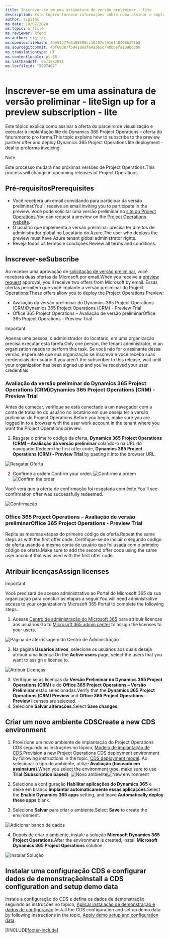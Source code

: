 ```yaml
---
title: Inscrever-se em uma assinatura de versão preliminar - lite
description: Este tópico fornece informações sobre como assinar e implantar a implantação simplificada do Project Operations - transação para faturamento pro forma.
author: sigitac
ms.date: 10/07/2020
ms.topic: article
ms.reviewer: kfend
ms.author: sigitac
ms.openlocfilehash: 4de51277e5a08690cc16497e3916f40498b39fb8
ms.sourcegitcommit: 40f68387f594180af64a5e5c748b6efa188bd300
ms.translationtype: HT
ms.contentlocale: pt-BR
ms.lasthandoff: 05/10/2021
ms.locfileid: "5997407"
---
```

# <a name="sign-up-for-a-preview-subscription---lite"></a><span data-ttu-id="1d3e8-103">Inscrever-se em uma assinatura de versão preliminar - lite</span><span class="sxs-lookup"><span data-stu-id="1d3e8-103">Sign up for a preview subscription - lite</span></span> 

<span data-ttu-id="1d3e8-104">Este tópico explica como assinar a oferta do parceiro de visualização e executar a implantação lite do Dynamics 365 Project Operations – oferta do faturamento pro forma.</span><span class="sxs-lookup"><span data-stu-id="1d3e8-104">This topic explains how to subscribe to the preview partner offer and deploy Dynamics 365 Project Operations lite deployment - deal to proforma invoicing.</span></span>

> [!NOTE]
> <span data-ttu-id="1d3e8-105">Este processo mudará nas próximas versões de Project Operations.</span><span class="sxs-lookup"><span data-stu-id="1d3e8-105">This process will change in upcoming releases of Project Operations.</span></span>

## <a name="prerequisites"></a><span data-ttu-id="1d3e8-106">Pré-requisitos</span><span class="sxs-lookup"><span data-stu-id="1d3e8-106">Prerequisites</span></span>

- <span data-ttu-id="1d3e8-107">Você receberá um email convidando para participar da versão preliminar.</span><span class="sxs-lookup"><span data-stu-id="1d3e8-107">You'll receive an email inviting you to participate in the preview.</span></span> <span data-ttu-id="1d3e8-108">Você pode solicitar uma versão preliminar no [site do Project Operations](https://dynamics.microsoft.com/en-us/project-operations/overview/).</span><span class="sxs-lookup"><span data-stu-id="1d3e8-108">You can request a preview on the [Project Operations website](https://dynamics.microsoft.com/en-us/project-operations/overview/).</span></span>
- <span data-ttu-id="1d3e8-109">O usuário que implementa a versão preliminar precisa ter direitos de administrador global no Locatário do Azure.</span><span class="sxs-lookup"><span data-stu-id="1d3e8-109">The user who deploys the preview must have Azure tenant global administrator rights.</span></span>
- <span data-ttu-id="1d3e8-110">Reveja todos os termos e condições.</span><span class="sxs-lookup"><span data-stu-id="1d3e8-110">Review all terms and conditions.</span></span>

## <a name="subscribe"></a><span data-ttu-id="1d3e8-111">Inscrever-se</span><span class="sxs-lookup"><span data-stu-id="1d3e8-111">Subscribe</span></span>

<span data-ttu-id="1d3e8-112">Ao receber uma aprovação de [solicitação de versão preliminar](https://forms.office.com/FormsPro/Pages/ResponsePage.aspx?id=v4j5cvGGr0GRqy180BHbR56j8lZs0FdAvwT75_WNFyxUMkRDV1NYQU5TNjE2VjhKOVBUNVg2R0s1NC4u), você receberá duas ofertas da Microsoft por email.</span><span class="sxs-lookup"><span data-stu-id="1d3e8-112">When you receive a [preview request](https://forms.office.com/FormsPro/Pages/ResponsePage.aspx?id=v4j5cvGGr0GRqy180BHbR56j8lZs0FdAvwT75_WNFyxUMkRDV1NYQU5TNjE2VjhKOVBUNVg2R0s1NC4u) approval, you'll receive two offers from Microsoft by email.</span></span> <span data-ttu-id="1d3e8-113">Essas ofertas permitem que você implante a versão preliminar do Project Operations:</span><span class="sxs-lookup"><span data-stu-id="1d3e8-113">These offers allow you to deploy the Project Operations Preview:</span></span>

- <span data-ttu-id="1d3e8-114">Avaliação da versão preliminar do Dynamics 365 Project Operations (CRM)</span><span class="sxs-lookup"><span data-stu-id="1d3e8-114">Dynamics 365 Project Operations (CRM) - Preview Trial</span></span>
- <span data-ttu-id="1d3e8-115">Office 365 Project Operations – Avaliação de versão preliminar</span><span class="sxs-lookup"><span data-stu-id="1d3e8-115">Office 365 Project Operations - Preview Trial</span></span>

> [!IMPORTANT]
> <span data-ttu-id="1d3e8-116">Apenas uma pessoa, o administrador do locatário, em uma organização precisa executar esta tarefa.</span><span class="sxs-lookup"><span data-stu-id="1d3e8-116">Only one person, the tenant administrator, in an organization needs to perform this task.</span></span> <span data-ttu-id="1d3e8-117">Se você não for o assinante dessa versão, espere até que sua organização se inscreva e você receba suas credenciais de usuário.</span><span class="sxs-lookup"><span data-stu-id="1d3e8-117">If you aren't the subscriber to this release, wait until your organization has been signed up and you've received your user credentials.</span></span>

### <a name="dynamics-365-project-operations-crm---preview-trial"></a><span data-ttu-id="1d3e8-118">Avaliação da versão preliminar do Dynamics 365 Project Operations (CRM)</span><span class="sxs-lookup"><span data-stu-id="1d3e8-118">Dynamics 365 Project Operations (CRM) - Preview Trial</span></span> 

<span data-ttu-id="1d3e8-119">Antes de começar, verifique se está conectado a um navegador com a conta de trabalho do usuário no locatário em que deseja ter a versão preliminar do Project Operations.</span><span class="sxs-lookup"><span data-stu-id="1d3e8-119">Before you begin, make sure you are logged in to a browser with the user work account in the tenant where you want the Project Operations preview.</span></span>

1. <span data-ttu-id="1d3e8-120">Resgate o primeiro código da oferta, **Dynamics 365 Project Operations (CRM) – Avaliação da versão preliminar** colando-o na URL do navegador.</span><span class="sxs-lookup"><span data-stu-id="1d3e8-120">Redeem the first offer code, **Dynamics 365 Project Operations (CRM) - Preview Trial** by pasting it into the browser URL.</span></span>

![Resgatar Oferta](./media/16RedeemFirstOfferNew.png)

2. <span data-ttu-id="1d3e8-122">Confirme a ordem.</span><span class="sxs-lookup"><span data-stu-id="1d3e8-122">Confirm your order.</span></span>
<span data-ttu-id="1d3e8-123">![Confirme a ordem](./media/17ConfirmOrderNew.png)</span><span class="sxs-lookup"><span data-stu-id="1d3e8-123">![Confirm the order](./media/17ConfirmOrderNew.png)</span></span>

<span data-ttu-id="1d3e8-124">Você verá que a oferta de confirmação foi resgatada com êxito.</span><span class="sxs-lookup"><span data-stu-id="1d3e8-124">You'll see confirmation offer was successfully redeemed.</span></span>

![Confirmação](./media/18OrderConfirmationNew.png)

### <a name="office-365-project-operations---preview-trial"></a><span data-ttu-id="1d3e8-126">Office 365 Project Operations – Avaliação de versão preliminar</span><span class="sxs-lookup"><span data-stu-id="1d3e8-126">Office 365 Project Operations - Preview Trial</span></span>

<span data-ttu-id="1d3e8-127">Repita as mesmas etapas do primeiro código de oferta.</span><span class="sxs-lookup"><span data-stu-id="1d3e8-127">Repeat the same steps as with the first offer code.</span></span> <span data-ttu-id="1d3e8-128">Certifique-se de incluir o segundo código de oferta usando a mesma conta de usuário que foi usada com o primeiro código de oferta.</span><span class="sxs-lookup"><span data-stu-id="1d3e8-128">Make sure to add the second offer code using the same user account that was used with the first offer code.</span></span>

## <a name="assign-licenses"></a><span data-ttu-id="1d3e8-129">Atribuir licenças</span><span class="sxs-lookup"><span data-stu-id="1d3e8-129">Assign licenses</span></span>

> [!IMPORTANT]
> <span data-ttu-id="1d3e8-130">Você precisará de acesso administrativo ao Portal do Microsoft 365 da sua organização para concluir as etapas a seguir.</span><span class="sxs-lookup"><span data-stu-id="1d3e8-130">You will need administrative access to your organization's Microsoft 365 Portal to complete the following steps.</span></span>


1. <span data-ttu-id="1d3e8-131">Acesse [Centro de administração do Microsoft 365](https://portal.office.com/) para atribuir licenças aos usuários.</span><span class="sxs-lookup"><span data-stu-id="1d3e8-131">Go to [Microsoft 365 admin center](https://portal.office.com/) to assign the licenses to your users.</span></span>

![Página de aterrissagem do Centro de Administração](./media/14AdminPortal.png)

2. <span data-ttu-id="1d3e8-133">Na página **Usuários ativos**, selecione os usuários aos quais deseja atribuir uma licença.</span><span class="sxs-lookup"><span data-stu-id="1d3e8-133">On the **Active users** page, select the users that you want to assign a license to.</span></span>

![Atribuir Licenças](./media/15AssignLicenses.png)

3. <span data-ttu-id="1d3e8-135">Verifique se as licenças da **Versão Preliminar do Dynamics 365 Project Operations (CRM)** e do **Office 365 Project Operations – Versão Preliminar** estão selecionadas.</span><span class="sxs-lookup"><span data-stu-id="1d3e8-135">Verify that the **Dynamics 365 Project Operations (CRM) Preview** and **Office 365 Project Operations - Preview** licenses are selected.</span></span> 
4. <span data-ttu-id="1d3e8-136">Selecione **Salvar alterações**.</span><span class="sxs-lookup"><span data-stu-id="1d3e8-136">Select **Save changes**.</span></span>

## <a name="create-a-new-cds-environment"></a><span data-ttu-id="1d3e8-137">Criar um novo ambiente CDS</span><span class="sxs-lookup"><span data-stu-id="1d3e8-137">Create a new CDS environment</span></span>

1. <span data-ttu-id="1d3e8-138">Provisione um novo ambiente de implantação do Project Operations CDS seguindo as instruções no tópico, [Modelo de implantação de CDS](lite-deployment.md).</span><span class="sxs-lookup"><span data-stu-id="1d3e8-138">Provision a new Project Operations CDS deployment environment by following instructions in the topic, [CDS deployment model](lite-deployment.md).</span></span> <span data-ttu-id="1d3e8-139">Ao selecionar o tipo de ambiente, utilize **Avaliação (baseado em assinatura)**.</span><span class="sxs-lookup"><span data-stu-id="1d3e8-139">When you select the environment type, make sure to use **Trial (Subscription based)**.</span></span>
<span data-ttu-id="1d3e8-140">![Novo ambiente](./media/19CreateEnvironment.png)</span><span class="sxs-lookup"><span data-stu-id="1d3e8-140">![New environment](./media/19CreateEnvironment.png)</span></span>

2. <span data-ttu-id="1d3e8-141">Selecione a configuração **Habilitar aplicações do Dynamics 365** e deixe em branco **Implantar automaticamente essas aplicações**.</span><span class="sxs-lookup"><span data-stu-id="1d3e8-141">Select the **Enable Dynamics 365 apps** setting, and leave **Automatically deploy these apps** blank.</span></span>  
3. <span data-ttu-id="1d3e8-142">Selecione **Salvar** para criar o ambiente.</span><span class="sxs-lookup"><span data-stu-id="1d3e8-142">Select **Save** to create the environment.</span></span>

![Adicionar banco de dados](./media/20CreateEnvironment1.png)

4. <span data-ttu-id="1d3e8-144">Depois de criar o ambiente, instale a solução **Microsoft Dynamics 365 Project Operations**.</span><span class="sxs-lookup"><span data-stu-id="1d3e8-144">After the environment is created, install **Microsoft Dynamics 365 Project Operations** solution.</span></span> 

![Instalar Solução](./media/21InstallSolution.png)

## <a name="install-a-cds-configuration-and-setup-demo-data"></a><span data-ttu-id="1d3e8-146">Instalar uma configuração CDS e configurar dados de demonstração</span><span class="sxs-lookup"><span data-stu-id="1d3e8-146">Install a CDS configuration and setup demo data</span></span>

<span data-ttu-id="1d3e8-147">Instale a configuração do CDS e defina os dados de demonstração seguindo as instruções no tópico, [Aplicar instalação de demonstração e dados de configuração](lite-apply-demo-setup-config-data.md).</span><span class="sxs-lookup"><span data-stu-id="1d3e8-147">Install the CDS configuration and set up demo data by following instructions in the topic, [Apply demo setup and configuration data](lite-apply-demo-setup-config-data.md).</span></span>


[!INCLUDE[footer-include](../includes/footer-banner.md)]